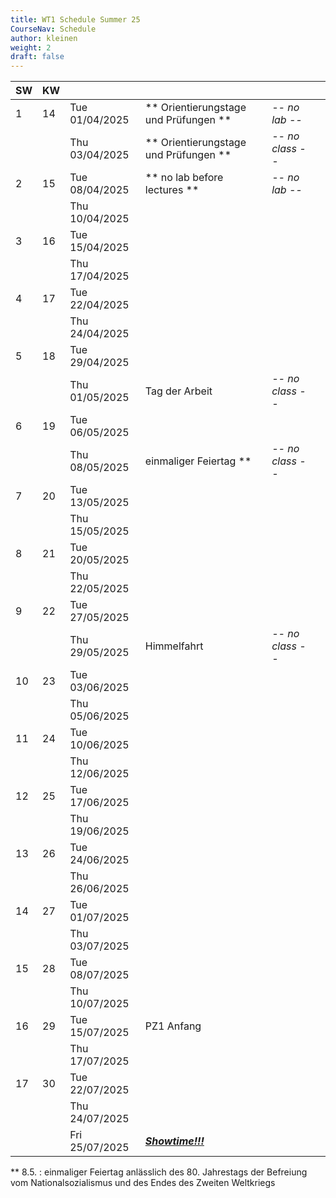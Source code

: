 ```yaml
---
title: WT1 Schedule Summer 25
CourseNav: Schedule
author: kleinen
weight: 2
draft: false
---
```


| SW  | KW  |                |                                       |                  |     |
|:--- |:--- |:-------------- |:------------------------------------- |:---------------- | --- |
| 1   | 14  | Tue 01/04/2025 | ** Orientierungstage und Prüfungen ** | *-- no lab --*   |     |
|     |     | Thu 03/04/2025 | ** Orientierungstage und Prüfungen ** | *-- no class --* |     |
| 2   | 15  | Tue 08/04/2025 | ** no lab before lectures **          | *-- no lab --*   |     |
|     |     | Thu 10/04/2025 |                                       |                  |   |
| 3   | 16  | Tue 15/04/2025 |                                       |                  |     |
|     |     | Thu 17/04/2025 |                                       |                  |     |
| 4   | 17  | Tue 22/04/2025 |                                       |                  |     |
|     |     | Thu 24/04/2025 |                                       |                  |     |
| 5   | 18  | Tue 29/04/2025 |                                       |                  |     |
|     |     | Thu 01/05/2025 | Tag der Arbeit                        | *-- no class --* |     |
| 6   | 19  | Tue 06/05/2025 |                                       |                  |     |
|     |     | Thu 08/05/2025 | einmaliger Feiertag **                | *-- no class --* |     |
| 7   | 20  | Tue 13/05/2025 |                                       |                  |     |
|     |     | Thu 15/05/2025 |                                       |                  |     |
| 8   | 21  | Tue 20/05/2025 |                                       |                  |     |
|     |     | Thu 22/05/2025 |                                       |                  |     |
| 9   | 22  | Tue 27/05/2025 |                                       |                  |     |
|     |     | Thu 29/05/2025 | Himmelfahrt                           | *-- no class --* |     |
| 10  | 23  | Tue 03/06/2025 |                                       |                  |     |
|     |     | Thu 05/06/2025 |                                       |                  |     |
| 11  | 24  | Tue 10/06/2025 |                                       |                  |     |
|     |     | Thu 12/06/2025 |                                       |                  |     |
| 12  | 25  | Tue 17/06/2025 |                                       |                  |     |
|     |     | Thu 19/06/2025 |                                       |                  |     |
| 13  | 26  | Tue 24/06/2025 |                                       |                  |     |
|     |     | Thu 26/06/2025 |                                       |                  |     |
| 14  | 27  | Tue 01/07/2025 |                                       |                  |     |
|     |     | Thu 03/07/2025 |                                       |                  |     |
| 15  | 28  | Tue 08/07/2025 |                                       |                  |     |
|     |     | Thu 10/07/2025 |                                       |                  |     |
| 16  | 29  | Tue 15/07/2025 | PZ1 Anfang                            |                  |     |
|     |     | Thu 17/07/2025 |                                       |                  |     |
| 17  | 30  | Tue 22/07/2025 |                                       |                  |     |
|     |     | Thu 24/07/2025 |                                       |                  |     |
|     |     | Fri 25/07/2025 |  [***Showtime!!!***](https://showtime.f4.htw-berlin.de/)                                  |                  |     |


** 8.5. : einmaliger Feiertag anlässlich des 80. Jahrestags der Befreiung vom Nationalsozialismus und des Endes des Zweiten Weltkriegs